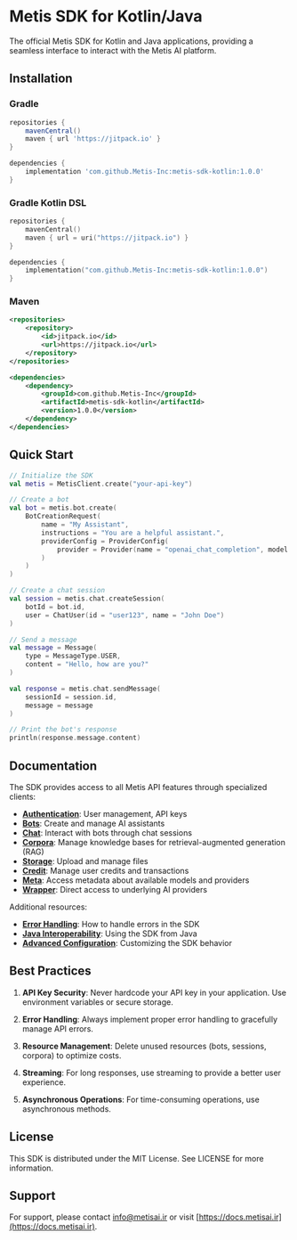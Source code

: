 # Metis SDK for Kotlin/Java

The official Metis SDK for Kotlin and Java applications, providing a seamless interface to interact with the Metis AI platform.

## Installation

### Gradle

```groovy
repositories {
    mavenCentral()
    maven { url 'https://jitpack.io' }
}

dependencies {
    implementation 'com.github.Metis-Inc:metis-sdk-kotlin:1.0.0'
}
```

### Gradle Kotlin DSL

```kotlin
repositories {
    mavenCentral()
    maven { url = uri("https://jitpack.io") }
}

dependencies {
    implementation("com.github.Metis-Inc:metis-sdk-kotlin:1.0.0")
}
```

### Maven

```xml
<repositories>
    <repository>
        <id>jitpack.io</id>
        <url>https://jitpack.io</url>
    </repository>
</repositories>

<dependencies>
    <dependency>
        <groupId>com.github.Metis-Inc</groupId>
        <artifactId>metis-sdk-kotlin</artifactId>
        <version>1.0.0</version>
    </dependency>
</dependencies>
```

## Quick Start

```kotlin
// Initialize the SDK
val metis = MetisClient.create("your-api-key")

// Create a bot
val bot = metis.bot.create(
    BotCreationRequest(
        name = "My Assistant",
        instructions = "You are a helpful assistant.",
        providerConfig = ProviderConfig(
            provider = Provider(name = "openai_chat_completion", model = "gpt-4o")
        )
    )
)

// Create a chat session
val session = metis.chat.createSession(
    botId = bot.id,
    user = ChatUser(id = "user123", name = "John Doe")
)

// Send a message
val message = Message(
    type = MessageType.USER,
    content = "Hello, how are you?"
)

val response = metis.chat.sendMessage(
    sessionId = session.id,
    message = message
)

// Print the bot's response
println(response.message.content)
```

## Documentation

The SDK provides access to all Metis API features through specialized clients:

- [**Authentication**](docs/authentication.md): User management, API keys
- [**Bots**](docs/bots.md): Create and manage AI assistants
- [**Chat**](docs/chat.md): Interact with bots through chat sessions
- [**Corpora**](docs/corpora.md): Manage knowledge bases for retrieval-augmented generation (RAG)
- [**Storage**](docs/storage.md): Upload and manage files
- [**Credit**](docs/credit.md): Manage user credits and transactions
- [**Meta**](docs/meta.md): Access metadata about available models and providers
- [**Wrapper**](docs/wrapper.md): Direct access to underlying AI providers

Additional resources:
- [**Error Handling**](docs/error-handling.md): How to handle errors in the SDK
- [**Java Interoperability**](docs/java-interop.md): Using the SDK from Java
- [**Advanced Configuration**](docs/advanced-config.md): Customizing the SDK behavior

## Best Practices

1. **API Key Security**: Never hardcode your API key in your application. Use environment variables or secure storage.

2. **Error Handling**: Always implement proper error handling to gracefully manage API errors.

3. **Resource Management**: Delete unused resources (bots, sessions, corpora) to optimize costs.

4. **Streaming**: For long responses, use streaming to provide a better user experience.

5. **Asynchronous Operations**: For time-consuming operations, use asynchronous methods.

## License

This SDK is distributed under the MIT License. See LICENSE for more information.

## Support

For support, please contact [info@metisai.ir](mailto:info@metisai.ir) or visit [https://docs.metisai.ir](https://docs.metisai.ir).
